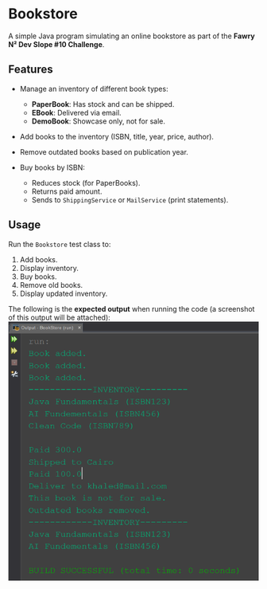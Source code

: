 # Bookstore

A simple Java program simulating an online bookstore as part of the **Fawry N² Dev Slope #10 Challenge**.

## Features

- Manage an inventory of different book types:
  - **PaperBook**: Has stock and can be shipped.
  - **EBook**: Delivered via email.
  - **DemoBook**: Showcase only, not for sale.

- Add books to the inventory (ISBN, title, year, price, author).
- Remove outdated books based on publication year.
- Buy books by ISBN:
  - Reduces stock (for PaperBooks).
  - Returns paid amount.
  - Sends to `ShippingService` or `MailService` (print statements).

## Usage

Run the `Bookstore` test class to:

1. Add books.
2. Display inventory.
3. Buy books.
4. Remove old books.
5. Display updated inventory.

The following is the **expected output** when running the code (a screenshot of this output will be attached):
![Description of Image](Output.png)

